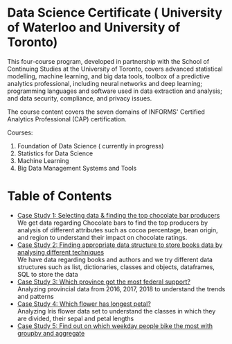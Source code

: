 # Data Science Certificate ( University of Waterloo and University of Toronto) 
This four-course program, developed in partnership with the School of Continuing Studies at the University of Toronto, covers advanced statistical modelling, machine learning, and big data tools, toolbox of a predictive analytics professional, including neural networks and deep learning; programming languages and software used in data extraction and analysis; and data security, compliance, and privacy issues.

The course content covers the seven domains of INFORMS' Certified Analytics Professional (CAP) certification. 

Courses:

1. Foundation of Data Science ( currently in progress)
2. Statistics for Data Science
3. Machine Learning
4. Big Data Management Systems and Tools

Table of Contents
=================


* [Case Study 1: Selecting data & finding the top chocolate bar producers](https://github.com/amanjot-git/data-science-UofT/blob/main/Top%2010%20producers%20of%20chocolate%20and%20highest%20rated%20chocolate%20bar%20producers.ipynb)
  <br>We get data regarding Chocolate bars to find the top producers by analysis of different attributes such as cocoa percentage, bean origin, and region to understand their impact on chocolate ratings.
* [Case Study 2: Finding appropriate data structure to store books data by analysing different techniques](https://github.com/amanjot-git/data-science-UofT/blob/main/Analyzing%20Books%20and%20Authors.ipynb)
  <br> We have data regarding books and authors and we try different data structures such as list, dictionaries, classes and objects, dataframes, SQL to store the data
* [Case Study 3: Which province got the most federal support?](https://github.com/amanjot-git/data-science-UofT/blob/main/Analyzing%20Provincial%20Support.ipynb)
  <br> Analyzing provincial data from 2016, 2017, 2018 to understand the trends and patterns
* [Case Study 4: Which flower has longest petal?](https://github.com/amanjot-git/data-science-UofT/blob/main/Analyzing%20the%20Iris%20Flower%20Data%20Set.ipynb)
  <br> Analyzing Iris flower data set to understand the classes in which they are divided, their sepal and petal lengths
* [Case Study 5: Find out on which weekday people bike the most with groupby and aggregate]()
  <br> 
